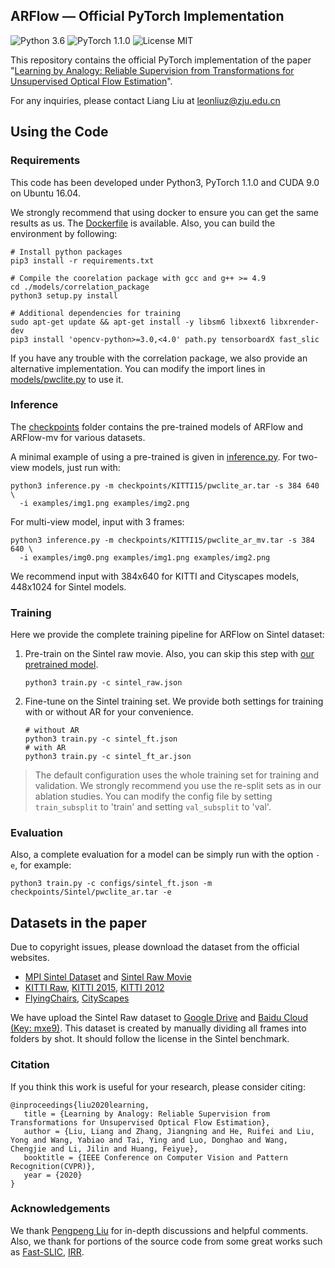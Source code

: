 ## ARFlow &mdash; Official PyTorch Implementation

![Python 3.6](https://img.shields.io/badge/python-3.6-green.svg?style=plastic) ![PyTorch 1.1.0](https://img.shields.io/badge/pytorch-1.1.0-green.svg?style=plastic) ![License MIT](https://img.shields.io/github/license/lliuz/ARFlow)

This repository contains the official PyTorch implementation of the paper "[Learning by Analogy: Reliable Supervision from Transformations for Unsupervised Optical Flow Estimation](https://arxiv.org/abs/2003.13045)".

For any inquiries, please contact Liang Liu at [leonliuz@zju.edu.cn](mailto:leonliuz@zju.edu.cn)

## Using the Code

### Requirements

This code has been developed under Python3, PyTorch 1.1.0 and CUDA 9.0 on Ubuntu 16.04. 

We strongly recommend that using docker to ensure you can get the same results as us. The [Dockerfile](./Dockerfile) is available. Also, you can build the environment by following:

```shell
# Install python packages
pip3 install -r requirements.txt

# Compile the coorelation package with gcc and g++ >= 4.9
cd ./models/correlation_package
python3 setup.py install

# Additional dependencies for training
sudo apt-get update && apt-get install -y libsm6 libxext6 libxrender-dev
pip3 install 'opencv-python>=3.0,<4.0' path.py tensorboardX fast_slic
```

If you have any trouble with the correlation package, we also provide an alternative implementation. You can modify the import lines in [models/pwclite.py](./models/pwclite.py#L7) to use it.

### Inference

The [checkpoints](./checkpoints) folder contains the pre-trained models of ARFlow and ARFlow-mv for various datasets.

A minimal example of using a pre-trained is given in [inference.py](./inference.py). For two-view models, just run with:

```shell
python3 inference.py -m checkpoints/KITTI15/pwclite_ar.tar -s 384 640 \
  -i examples/img1.png examples/img2.png
```

For multi-view model, input with 3 frames:

```shell
python3 inference.py -m checkpoints/KITTI15/pwclite_ar_mv.tar -s 384 640 \
  -i examples/img0.png examples/img1.png examples/img2.png
```

We recommend input with 384x640 for KITTI and Cityscapes models, 448x1024 for Sintel models.

### Training

Here we provide the complete training pipeline for ARFlow on Sintel dataset:

1. Pre-train on the Sintel raw movie. Also, you can skip this step with [our pretrained model](./checkpoints/Sintel/pwclite_raw.tar). 

   ```shell
   python3 train.py -c sintel_raw.json
   ```

2. Fine-tune on the Sintel training set. We provide both settings for training with or without AR for your convenience.

   ```shell
   # without AR
   python3 train.py -c sintel_ft.json
   # with AR
   python3 train.py -c sintel_ft_ar.json
   ```

> The default configuration uses the whole training set for training and validation. We strongly recommend you use the re-split sets as in our ablation studies. You can modify the config file by setting `train_subsplit` to 'train' and setting  `val_subsplit` to 'val'.

### Evaluation

Also, a complete evaluation for a model can be simply run with the option `-e`, for example:

```shell
python3 train.py -c configs/sintel_ft.json -m checkpoints/Sintel/pwclite_ar.tar -e 
```

## Datasets in the paper

Due to copyright issues, please download the dataset from the official websites.

- [MPI Sintel Dataset](http://sintel.is.tue.mpg.de/downloads) and [Sintel Raw Movie](https://www.youtube.com/watch?v=eRsGyueVLvQ)
- [KITTI Raw](http://www.cvlibs.net/datasets/kitti/raw_data.php), [KITTI 2015](http://www.cvlibs.net/download.php?file=data_scene_flow_multiview.zip), [KITTI 2012](http://www.cvlibs.net/download.php?file=data_stereo_flow_multiview.zip)
- [FlyingChairs](https://lmb.informatik.uni-freiburg.de/resources/datasets/FlyingChairs.en.html#flyingchairs), [CityScapes](https://www.cityscapes-dataset.com/downloads/) 

We have upload the Sintel Raw dataset to [Google Drive](https://drive.google.com/file/d/1sDujszN5S0BZ2Eiwzh9vXQiOoen7gyYd/view?usp=sharing) and [Baidu Cloud (Key: mxe9)](https://pan.baidu.com/s/10P0UsaFw5z0ey1rdhN97LA). This dataset is created by manually dividing all frames into folders by shot. It should follow the license in the Sintel benchmark.

### Citation

If you think this work is useful for your research, please consider citing:

```
@inproceedings{liu2020learning,
   title = {Learning by Analogy: Reliable Supervision from Transformations for Unsupervised Optical Flow Estimation},
   author = {Liu, Liang and Zhang, Jiangning and He, Ruifei and Liu, Yong and Wang, Yabiao and Tai, Ying and Luo, Donghao and Wang, Chengjie and Li, Jilin and Huang, Feiyue},
   booktitle = {IEEE Conference on Computer Vision and Pattern Recognition(CVPR)},
   year = {2020}
}
```

### Acknowledgements

We thank [Pengpeng Liu](https://github.com/ppliuboy) for in-depth discussions and helpful comments. Also, we thank for portions of the source code from some great works such as [Fast-SLIC](https://github.com/Algy/fast-slic), [IRR](https://github.com/visinf/irr).